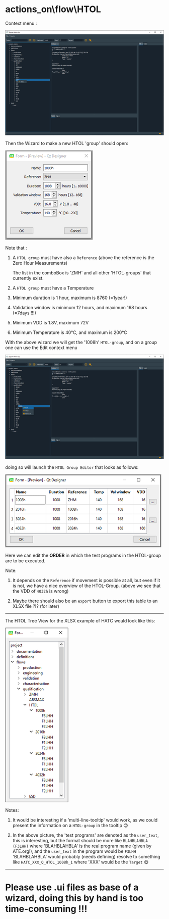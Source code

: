# actions_on\flow\HTOL

Context menu :

 ![HTOL-ContextMenuNew](HTOL-ContextMenuNew.png)
 
Then the Wizard to make a new HTOL 'group' should open:

 ![HTOL-New](HTOL-New.png)
 

Note that :

1. A `HTOL group` must have also a `Reference` (above the reference is the Zero Hour Measurements)

    The list in the comboBox is 'ZMH' and all other 'HTOL-groups' that currently exist.
2. A `HTOL group` must have a Temperature
3. Minimum duration is 1 hour, maximum is 8760 (=1year!)
4. Validation window is minimum 12 hours, and maximum 168 hours (=7days !!!)
5. Minimum VDD is 1.8V, maximum 72V
6. Minimum Temperature is 40°C, and maximum is 200°C

With the above wizard we will get the '1008h' `HTOL-group`, and on a group one can use the Edit context menu

 ![HTOL-ContextMenuEditGroup](HTOL-ContextMenuEditGroup.png)
 
doing so will launch the `HTOL Group Editor` that looks as follows:

 ![HTOL-Sequence](HTOL-Sequence.png)

Here we can edit the **ORDER** in which the test programs in the HTOL-group
are to be executed.

Note: 

1. It depends on the `Reference` if movement is possible at all, but even if it is not, we have a nice overview of the HTOL-Group. (above we see that the VDD of `4032h` is wrong)

2. Maybe there should also be an `export` button to export this table to an XLSX file ?!? (for later)

---

The HTOL Tree View for the XLSX example of HATC would look like this:

 ![HTOL-TreeView](HTOL-TreeView.png)

Notes:

1. It would be interesting if a 'multi-line-tooltip' would work, as we could present the information on a `HTOL-group` in the tooltip :heart_eyes:

2. In the above picture, the 'test programs' are denoted as the `user_text`, this is interesting, but the format should be more like 
`BLAHBLAHBLA (F3LHH)` where 'BLAHBLAHBLA' is the real program name (given by ATE.org!), and the `user_text` in the program would be `F3LHH`
'BLAHBLAHBLA' would probably (needs defining) resolve to something like `HATC_XXX_Q_HTOL_1008h_1` where 'XXX' would be the `Target` :yum:

---

# Please use .ui files as base of a wizard, doing this by hand is too time-consuming !!!
